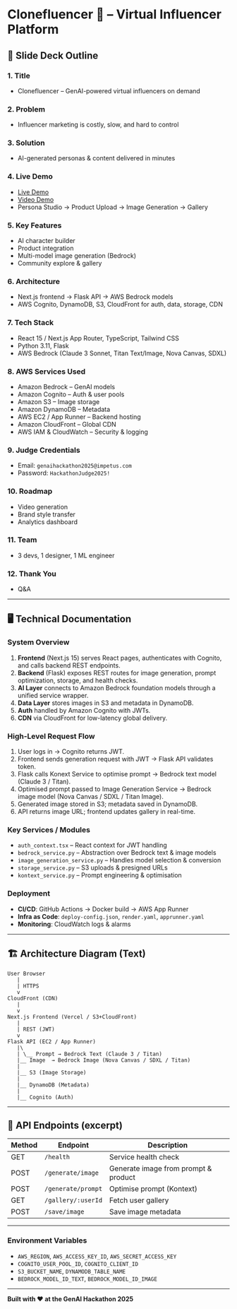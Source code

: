 # Clonefluencer 🚀 – Virtual Influencer Platform

## 📑 Slide Deck Outline

### 1. Title

- Clonefluencer – GenAI-powered virtual influencers on demand

### 2. Problem

- Influencer marketing is costly, slow, and hard to control

### 3. Solution

- AI-generated personas & content delivered in minutes

### 4. Live Demo

- [Live Demo](https://main.dqu54vqh53v5a.amplifyapp.com/)
- [Video Demo](https://youtu.be/_GXPzIEyObg)
- Persona Studio → Product Upload → Image Generation → Gallery

### 5. Key Features

- AI character builder
- Product integration
- Multi-model image generation (Bedrock)
- Community explore & gallery

### 6. Architecture

- Next.js frontend → Flask API → AWS Bedrock models
- AWS Cognito, DynamoDB, S3, CloudFront for auth, data, storage, CDN

### 7. Tech Stack

- React 15 / Next.js App Router, TypeScript, Tailwind CSS
- Python 3.11, Flask
- AWS Bedrock (Claude 3 Sonnet, Titan Text/Image, Nova Canvas, SDXL)

### 8. AWS Services Used

- Amazon Bedrock – GenAI models
- Amazon Cognito – Auth & user pools
- Amazon S3 – Image storage
- Amazon DynamoDB – Metadata
- AWS EC2 / App Runner – Backend hosting
- Amazon CloudFront – Global CDN
- AWS IAM & CloudWatch – Security & logging

### 9. Judge Credentials

- Email: `genaihackathon2025@impetus.com`
- Password: `HackathonJudge2025!`

### 10. Roadmap

- Video generation
- Brand style transfer
- Analytics dashboard

### 11. Team

- 3 devs, 1 designer, 1 ML engineer

### 12. Thank You

- Q&A

---

## 🖥️ Technical Documentation

### System Overview

1. **Frontend** (Next.js 15) serves React pages, authenticates with Cognito, and calls backend REST endpoints.
2. **Backend** (Flask) exposes REST routes for image generation, prompt optimization, storage, and health checks.
3. **AI Layer** connects to Amazon Bedrock foundation models through a unified service wrapper.
4. **Data Layer** stores images in S3 and metadata in DynamoDB.
5. **Auth** handled by Amazon Cognito with JWTs.
6. **CDN** via CloudFront for low-latency global delivery.

### High-Level Request Flow

1. User logs in → Cognito returns JWT.
2. Frontend sends generation request with JWT → Flask API validates token.
3. Flask calls Konext Service to optimise prompt → Bedrock text model (Claude 3 / Titan).
4. Optimised prompt passed to Image Generation Service → Bedrock image model (Nova Canvas / SDXL / Titan Image).
5. Generated image stored in S3; metadata saved in DynamoDB.
6. API returns image URL; frontend updates gallery in real-time.

### Key Services / Modules

- `auth_context.tsx` – React context for JWT handling
- `bedrock_service.py` – Abstraction over Bedrock text & image models
- `image_generation_service.py` – Handles model selection & conversion
- `storage_service.py` – S3 uploads & presigned URLs
- `kontext_service.py` – Prompt engineering & optimisation

### Deployment

- **CI/CD**: GitHub Actions → Docker build → AWS App Runner
- **Infra as Code**: `deploy-config.json`, `render.yaml`, `apprunner.yaml`
- **Monitoring**: CloudWatch logs & alarms

---

## 🏗️ Architecture Diagram (Text)

```
User Browser
   |
   | HTTPS
   v
CloudFront (CDN)
   |
   v
Next.js Frontend (Vercel / S3+CloudFront)
   |
   | REST (JWT)
   v
Flask API (EC2 / App Runner)
   |\
   | \__ Prompt → Bedrock Text (Claude 3 / Titan)
   |__ Image  → Bedrock Image (Nova Canvas / SDXL / Titan)
   |
   |__ S3 (Image Storage)
   |
   |__ DynamoDB (Metadata)
   |
   |__ Cognito (Auth)
```

---

## 📝 API Endpoints (excerpt)

| Method | Endpoint           | Description                          |
| ------ | ------------------ | ------------------------------------ |
| GET    | `/health`          | Service health check                 |
| POST   | `/generate/image`  | Generate image from prompt & product |
| POST   | `/generate/prompt` | Optimise prompt (Kontext)            |
| GET    | `/gallery/:userId` | Fetch user gallery                   |
| POST   | `/save/image`      | Save image metadata                  |

---

### Environment Variables

- `AWS_REGION`, `AWS_ACCESS_KEY_ID`, `AWS_SECRET_ACCESS_KEY`
- `COGNITO_USER_POOL_ID`, `COGNITO_CLIENT_ID`
- `S3_BUCKET_NAME`, `DYNAMODB_TABLE_NAME`
- `BEDROCK_MODEL_ID_TEXT`, `BEDROCK_MODEL_ID_IMAGE`

---

**Built with ❤️ at the GenAI Hackathon 2025**

